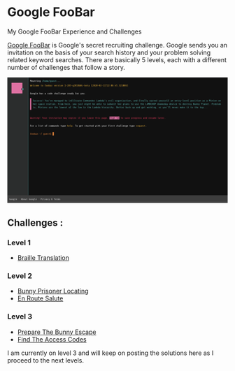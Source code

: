 # Google FooBar
My Google FooBar Experience and Challenges

[Google FooBar](http://foobar.withgoogle.com) is Google's secret recruiting challenge.
Google sends you an invitation on the basis of your search history and your problem solving related keyword searches.
There are basically 5 levels, each with a different number of challenges that follow a story.

![](https://github.com/manan9299/google-foobar/blob/master/images/foobarInitScreen.png)

## Challenges :

### Level 1
- [Braille Translation](https://github.com/manan9299/google-foobar/tree/master/Level1/Braille%20Translation)

### Level 2
- [Bunny Prisoner Locating](https://github.com/manan9299/google-foobar/tree/master/Level2/BunnyPrisonerLocating)
- [En Route Salute](https://github.com/manan9299/google-foobar/tree/master/Level2/EnRouteSalute)

### Level 3
- [Prepare The Bunny Escape](https://github.com/manan9299/google-foobar/tree/master/Level3/PrepareTheBunnyEscape)
- [Find The Access Codes](https://github.com/manan9299/google-foobar/tree/master/Level3/FindTheAccessCodes)

I am currently on level 3 and will keep on posting the solutions here as I proceed to the next levels.
